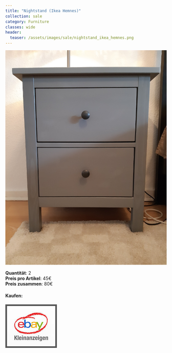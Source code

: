 ```yaml
---
title: "Nightstand (Ikea Hemnes)"
collection: sale
category: Furniture
classes: wide
header: 
  teaser: /assets/images/sale/nightstand_ikea_hemnes.png
---
```




<a href="">
  <img src="/assets/images/sale/nightstand_ikea_hemnes.png" alt="Nightstand (Ikea Hemnes)">
</a>

   **Quantit&#228;t**: 2  
   **Preis pro Artikel**: 45€  
   **Preis zusammen**: 80€  


#### Kaufen:
<a href="">
  <img src="/assets/images/ebay.png" alt="Ebay Kleinanzeigen" style="border: 5px solid #555">
</a>

